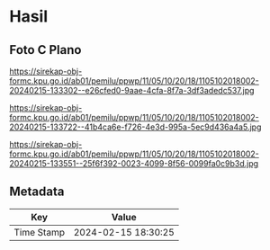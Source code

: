 # Hasil

## Foto C Plano

https://sirekap-obj-formc.kpu.go.id/ab01/pemilu/ppwp/11/05/10/20/18/1105102018002-20240215-133302--e26cfed0-9aae-4cfa-8f7a-3df3adedc537.jpg

https://sirekap-obj-formc.kpu.go.id/ab01/pemilu/ppwp/11/05/10/20/18/1105102018002-20240215-133722--41b4ca6e-f726-4e3d-995a-5ec9d436a4a5.jpg

https://sirekap-obj-formc.kpu.go.id/ab01/pemilu/ppwp/11/05/10/20/18/1105102018002-20240215-133551--25f6f392-0023-4099-8f56-0099fa0c9b3d.jpg


## Metadata

| Key        | Value               |
| ---------- | ------------------- |
| Time Stamp | 2024-02-15 18:30:25 |



